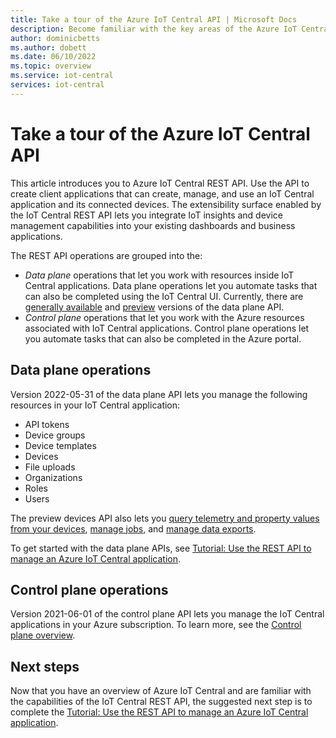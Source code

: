 ```yaml
---
title: Take a tour of the Azure IoT Central API | Microsoft Docs
description: Become familiar with the key areas of the Azure IoT Central REST API. Use the API to create, manage, and use your IoT solution from client applications.
author: dominicbetts
ms.author: dobett
ms.date: 06/10/2022
ms.topic: overview
ms.service: iot-central
services: iot-central
---
```


# Take a tour of the Azure IoT Central API

This article introduces you to Azure IoT Central REST API. Use the API to create client applications that can create, manage, and use an IoT Central application and its connected devices. The extensibility surface enabled by the IoT Central REST API lets you integrate IoT insights and device management capabilities into your existing dashboards and business applications.

The REST API operations are grouped into the:

- *Data plane* operations that let you work with resources inside IoT Central applications. Data plane operations let you automate tasks that can also be completed using the IoT Central UI. Currently, there are [generally available](/rest/api/iotcentral/2022-07-31dataplane/api-tokens) and [preview](/rest/api/iotcentral/2022-10-31-previewdataplane/api-tokens) versions of the data plane API.
- *Control plane* operations that let you work with the Azure resources associated with IoT Central applications. Control plane operations let you automate tasks that can also be completed in the Azure portal.

## Data plane operations

Version 2022-05-31 of the data plane API lets you manage the following resources in your IoT Central application:

- API tokens
- Device groups
- Device templates
- Devices
- File uploads
- Organizations
- Roles
- Users

The preview devices API also lets you [query telemetry and property values from your devices](howto-query-with-rest-api.md), [manage jobs](howto-manage-jobs-with-rest-api.md), and [manage data exports](howto-manage-data-export-with-rest-api.md).

To get started with the data plane APIs, see [Tutorial: Use the REST API to manage an Azure IoT Central application](tutorial-use-rest-api.md).

## Control plane operations

Version 2021-06-01 of the control plane API lets you manage the IoT Central applications in your Azure subscription. To learn more, see the [Control plane overview](/rest/api/iotcentral/2021-06-01controlplane/apps).

## Next steps

Now that you have an overview of Azure IoT Central and are familiar with the capabilities of the IoT Central REST API, the suggested next step is to complete the [Tutorial: Use the REST API to manage an Azure IoT Central application](tutorial-use-rest-api.md).
